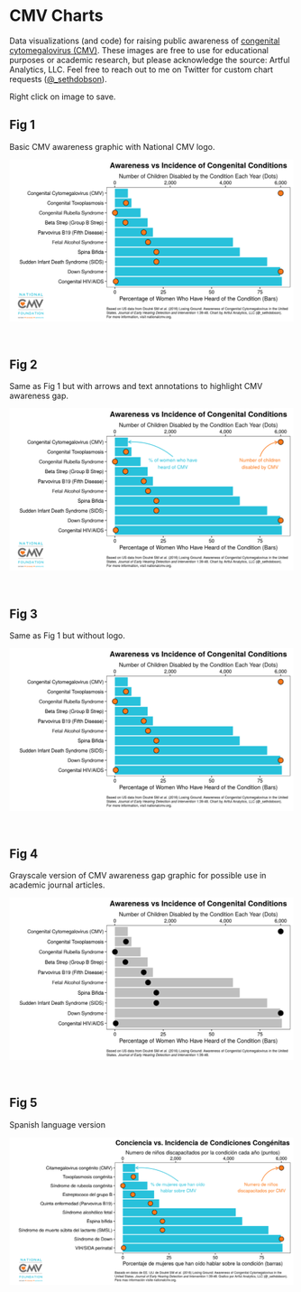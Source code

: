 # CMV Charts
Data visualizations (and code) for raising public awareness of [congenital cytomegalovirus (CMV)](https://www.nationalcmv.org/). These images are free to use for educational purposes or academic research, but please acknowledge the source: Artful Analytics, LLC. Feel free to reach out to me on Twitter for custom chart requests ([@_sethdobson](https://twitter.com/_sethdobson)).

Right click on image to save.

## Fig 1

Basic CMV awareness graphic with National CMV logo.

![](https://github.com/seth-dobson/cmv-charts/blob/master/images/cmv_awareness-vs-incidence_with-logo.png)

<br>

## Fig 2

Same as Fig 1 but with arrows and text annotations to highlight CMV awareness gap.

![](https://github.com/seth-dobson/cmv-charts/blob/master/images/cmv_awareness-vs-incidence_with-logo-and-arrows.png)

<br>

## Fig 3

Same as Fig 1 but without logo.

![](https://github.com/seth-dobson/cmv-charts/blob/master/images/cmv_awareness-vs-incidence.png)

<br>

## Fig 4

Grayscale version of CMV awareness gap graphic for possible use in academic journal articles.

![](https://github.com/seth-dobson/cmv-charts/blob/master/images/cmv_awareness-vs-incidence_grayscale.png)

<br>

## Fig 5

Spanish language version

![](https://github.com/seth-dobson/cmv-charts/blob/master/images/cmv_awareness-vs-incidence_with-logo-and-arrows_spanish.png)
